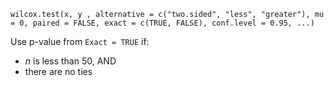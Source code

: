 `wilcox.test(x, y , alternative = c("two.sided", "less", "greater"), mu = 0, paired = FALSE, exact = c(TRUE, FALSE), conf.level = 0.95, ...)`

Use p-value from `Exact = TRUE` if:
- $n$ is less than 50, AND
- there are no ties
